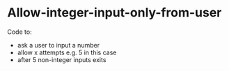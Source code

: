 Allow-integer-input-only-from-user
==================================

Code  to:

- ask a user to input a number
- allow x attempts e.g. 5 in this case
- after 5 non-integer inputs  exits
